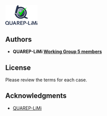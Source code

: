 <img src="/Images/QUAREP_logo_stacked.svg" alt="QUAREP-LiMi Logo" width=20%>

## Authors
* **QUAREP-LiMi [Working Group 5 members](https://quarep.org/working-groups/wg-5-iso-lateral-and-axial-resolution/)** 

## License
Please review the terms for each case.

## Acknowledgments
* <a href="https://quarep.org/">QUAREP-LiMi</a>
